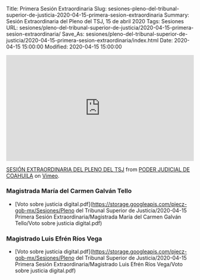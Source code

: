 Title: Primera Sesión Extraordinaria
Slug: sesiones-pleno-del-tribunal-superior-de-justicia-2020-04-15-primera-sesion-extraordinaria
Summary: Sesión Extraordinaria del Pleno del TSJ, 15 de abril 2020
Tags: Sesiones
URL: sesiones/pleno-del-tribunal-superior-de-justicia/2020-04-15-primera-sesion-extraordinaria/
Save_As: sesiones/pleno-del-tribunal-superior-de-justicia/2020-04-15-primera-sesion-extraordinaria/index.html
Date: 2020-04-15 15:00:00
Modified: 2020-04-15 15:00:00


<div style="padding:56.25% 0 0 0;position:relative;"><iframe src="https://player.vimeo.com/video/407990319" style="position:absolute;top:0;left:0;width:100%;height:100%;" frameborder="0" allow="autoplay; fullscreen" allowfullscreen></iframe></div><script src="https://player.vimeo.com/api/player.js"></script>
<p><a href="https://vimeo.com/407990319">SESI&Oacute;N EXTRAORDINARIA DEL PLENO DEL TSJ</a> from <a href="https://vimeo.com/user103229504">PODER JUDICIAL DE COAHUILA</a> on <a href="https://vimeo.com">Vimeo</a>.</p>



### Magistrada María del Carmen Galván Tello


* [Voto sobre justicia digital.pdf](https://storage.googleapis.com/pjecz-gob-mx/Sesiones/Pleno del Tribunal Superior de Justicia/2020-04-15 Primera Sesión Extraordinaria/Magistrada María del Carmen Galván Tello/Voto sobre justicia digital.pdf)


### Magistrado Luis Efrén Ríos Vega


* [Voto sobre justicia digital.pdf](https://storage.googleapis.com/pjecz-gob-mx/Sesiones/Pleno del Tribunal Superior de Justicia/2020-04-15 Primera Sesión Extraordinaria/Magistrado Luis Efrén Ríos Vega/Voto sobre justicia digital.pdf)


